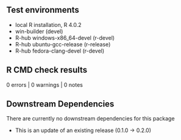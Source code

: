 ## Test environments
* local R installation, R 4.0.2
* win-builder (devel)
* R-hub windows-x86_64-devel (r-devel)
* R-hub ubuntu-gcc-release (r-release)
* R-hub fedora-clang-devel (r-devel)

## R CMD check results

0 errors | 0 warnings | 0 notes

## Downstream Dependencies

There are currently no downstream dependencies for this package

* This is an update of an existing release (0.1.0 -> 0.2.0)
